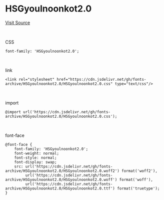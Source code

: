 # HSGyoulnoonkot2.0

[Visit Source](https://blog.naver.com/hp0/222605164754)

&nbsp;

CSS

```
font-family: 'HSGyoulnoonkot2.0';
```

&nbsp;

link

```
<link rel="stylesheet" href="https://cdn.jsdelivr.net/gh/fonts-archive/HSGyoulnoonkot2.0/HSGyoulnoonkot2.0.css" type="text/css"/>
```

&nbsp;

import

```
@import url('https://cdn.jsdelivr.net/gh/fonts-archive/HSGyoulnoonkot2.0/HSGyoulnoonkot2.0.css');
```

&nbsp;

font-face

```
@font-face {
    font-family: 'HSGyoulnoonkot2.0';
    font-weight: normal;
    font-style: normal;
    font-display: swap;
    src: url('https://cdn.jsdelivr.net/gh/fonts-archive/HSGyoulnoonkot2.0/HSGyoulnoonkot2.0.woff2') format('woff2'),
         url('https://cdn.jsdelivr.net/gh/fonts-archive/HSGyoulnoonkot2.0/HSGyoulnoonkot2.0.woff') format('woff'),
         url('https://cdn.jsdelivr.net/gh/fonts-archive/HSGyoulnoonkot2.0/HSGyoulnoonkot2.0.ttf') format('truetype');
}
```
